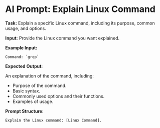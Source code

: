 # AI Prompt: Explain Linux Command

**Task:** Explain a specific Linux command, including its purpose, common usage, and options.

**Input:** Provide the Linux command you want explained.

**Example Input:**

```
Command: `grep`
```

**Expected Output:**

An explanation of the command, including:
*   Purpose of the command.
*   Basic syntax.
*   Commonly used options and their functions.
*   Examples of usage.

**Prompt Structure:**

```
Explain the Linux command: [Linux Command].
